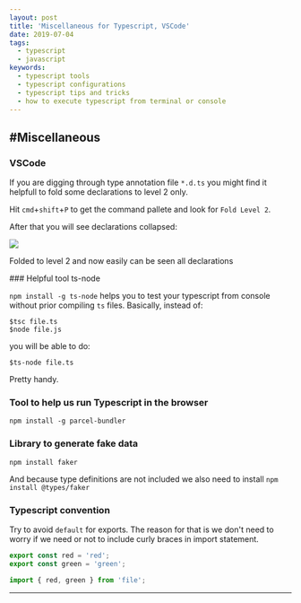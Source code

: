 ```yaml
---
layout: post
title: 'Miscellaneous for Typescript, VSCode'
date: 2019-07-04
tags:
  - typescript
  - javascript
keywords:
  - typescript tools
  - typescript configurations
  - typescript tips and tricks
  - how to execute typescript from terminal or console
---
```


## #Miscellaneous

### VSCode

If you are digging through type annotation file `*.d.ts` you might find it helpfull to fold some declarations to level 2 only.

Hit `cmd`+`shift`+`P` to get the command pallete and look for `Fold Level 2`.

After that you will see declarations collapsed:

<div class="image-with-title-dont-change-size">
<img src="{{site.baseurl}}/assets/ts.fold.png"/>
<p>Folded to level 2 and now easily can be seen all declarations</p>
</div>
<!--more-->
### Helpful tool ts-node

`npm install -g ts-node` helps you to test your typescript from console without prior compiling `ts` files. Basically, instead of:

```
$tsc file.ts
$node file.js
```

you will be able to do:

```
$ts-node file.ts
```

Pretty handy.

### Tool to help us run Typescript in the browser

```
npm install -g parcel-bundler
```

### Library to generate fake data

```
npm install faker
```

And because type definitions are not included we also need to install `npm install @types/faker`

### Typescript convention

Try to avoid `default` for exports. The reason for that is we don't need to worry if we need or not to include curly braces in import statement.

```typescript
export const red = 'red';
export const green = 'green';
```

```typescript
import { red, green } from 'file';
```

---
